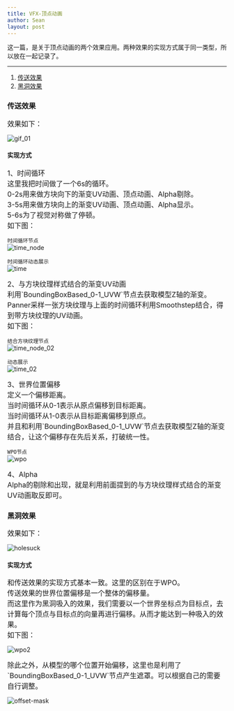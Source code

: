 ```yaml
---
title: VFX-顶点动画
author: Sean
layout: post
---
```

这一篇，是关于顶点动画的两个效果应用。两种效果的实现方式属于同一类型，所以放在一起记录了。<br />

****

1. [传送效果](#传送效果)
2. [黑洞效果](#黑洞效果)

### 传送效果
<font size="3">
   效果如下：<br>
</font>

![gif_01](https://user-images.githubusercontent.com/106949238/173237262-a0c10011-1c95-4ed8-b348-5f73dcea18c3.gif)

#### 实现方式
<font size="3">
   1、时间循环<br>
   这里我把时间做了一个6s的循环。<br>
   0-2s用来做方块向下的渐变UV动画、顶点动画、Alpha剔除。<br>
   3-5s用来做方块向上的渐变UV动画、顶点动画、Alpha显示。<br>
   5-6s为了视觉对称做了停顿。<br>
   如下图：<br>
</font>

   `时间循环节点`<br>
   ![time_node](https://user-images.githubusercontent.com/106949238/173389684-d28060ec-ad85-4680-a5d7-e0f6dc2d59cc.png)

   `时间循环动态展示`<br>
   ![time](https://user-images.githubusercontent.com/106949238/173387844-5a77a87f-3346-430c-84b3-f73b0fb4934d.gif)

<font size="3">
   2、与方块纹理样式结合的渐变UV动画<br>
   利用`BoundingBoxBased_0-1_UVW`节点去获取模型Z轴的渐变。<br>
   Panner采样一张方块纹理与上面的时间循环利用Smoothstep结合，得到带方块纹理的UV动画。<br>
   如下图：<br>
</font>

   `结合方块纹理节点`<br>
   ![time_node_02](https://user-images.githubusercontent.com/106949238/173390949-f033ba68-e084-4457-83b8-893e2ff0da09.png)
   
   `动态展示`<br>
   ![time_02](https://user-images.githubusercontent.com/106949238/173391374-50b63683-6f21-4fae-95cb-d6aa4af4fb47.gif)
   
<font size="3">
   3、世界位置偏移<br>
   定义一个偏移距离。<br>
   当时间循环从0-1表示从原点偏移到目标距离。<br>
   当时间循环从1-0表示从目标距离偏移到原点。<br>
   并且和利用`BoundingBoxBased_0-1_UVW`节点去获取模型Z轴的渐变结合，让这个偏移存在先后关系，打破统一性。<br>
</font>
   
   `WPO节点`<br>
   ![wpo](https://user-images.githubusercontent.com/106949238/173393718-24f0e52e-6cb2-48ed-bf83-fa360e00fa2d.png)
   
<font size="3">
   4、Alpha<br>
   Alpha的剔除和出现，就是利用前面提到的与方块纹理样式结合的渐变UV动画取反即可。<br>
</font>


### 黑洞效果
<font size="3">
   效果如下：<br>
</font>
   
   ![holesuck](https://user-images.githubusercontent.com/106949238/173475942-5980f7f3-a743-4822-834a-a3373922504f.gif)
   
#### 实现方式
<font size="3">
   和传送效果的实现方式基本一致。这里的区别在于WPO。<br>
   传送效果的世界位置偏移是一个整体的偏移量。<br>
   而这里作为黑洞吸入的效果，我们需要以一个世界坐标点为目标点，去计算每个顶点与目标点的向量再进行偏移。从而才能达到一种吸入的效果。<br>
   如下图：<br>
</font>
   
   ![wpo2](https://user-images.githubusercontent.com/106949238/173477949-997f2f52-904f-4b81-a942-f1a0228fbac4.png)
   
<font size="3">
   除此之外，从模型的哪个位置开始偏移，这里也是利用了`BoundingBoxBased_0-1_UVW`节点产生遮罩。可以根据自己的需要自行调整。<br>
</font>
   
   ![offset-mask](https://user-images.githubusercontent.com/106949238/173478837-0ea4d818-0d75-429c-804c-795c7f23970f.png)
   
   
